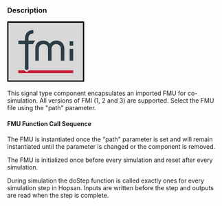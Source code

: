 ### Description
![FMIWrapper picture](FMIWrapper.svg)

This signal type component encapsulates an imported FMU for co-simulation. All versions of FMI (1, 2 and 3) are supported. Select the FMU file using the "path" parameter. 
         
            

#### FMU Function Call Sequence
The FMU is instantiated once the "path" parameter is set and will remain instantiated until the parameter is changed or the component is removed. 

The FMU is initialized once before every simulation and reset after every simulation.

During simulation the doStep function is called exactly ones for every simulation step in Hopsan. Inputs are written before the step and outputs are read when the step is complete.
